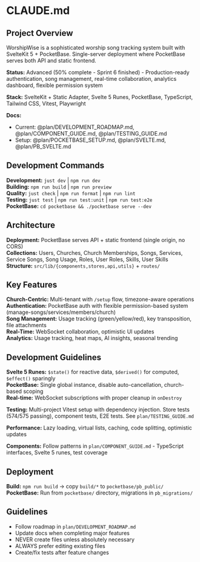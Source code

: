 # CLAUDE.md

## Project Overview

WorshipWise is a sophisticated worship song tracking system built with SvelteKit 5 + PocketBase. Single-server deployment where PocketBase serves both API and static frontend.

**Status:** Advanced (50% complete - Sprint 6 finished) - Production-ready authentication, song management, real-time collaboration, analytics dashboard, flexible permission system

**Stack:** SvelteKit + Static Adapter, Svelte 5 Runes, PocketBase, TypeScript, Tailwind CSS, Vitest, Playwright

**Docs:**

- Current: @plan/DEVELOPMENT_ROADMAP.md, @plan/COMPONENT_GUIDE.md, @plan/TESTING_GUIDE.md
- Setup: @plan/POCKETBASE_SETUP.md, @plan/SVELTE.md, @plan/PB_SVELTE.md

## Development Commands

**Development:** `just dev` | `npm run dev`  
**Building:** `npm run build` | `npm run preview`  
**Quality:** `just check` | `npm run format` | `npm run lint`  
**Testing:** `just test` | `npm run test:unit` | `npm run test:e2e`  
**PocketBase:** `cd pocketbase && ./pocketbase serve --dev`

## Architecture

**Deployment:** PocketBase serves API + static frontend (single origin, no CORS)  
**Collections:** Users, Churches, Church Memberships, Songs, Services, Service Songs, Song Usage, Roles, User Roles, Skills, User Skills  
**Structure:** `src/lib/{components,stores,api,utils}` + `routes/`

## Key Features

**Church-Centric:** Multi-tenant with `/setup` flow, timezone-aware operations  
**Authentication:** PocketBase auth with flexible permission-based system (manage-songs/services/members/church)  
**Song Management:** Usage tracking (green/yellow/red), key transposition, file attachments  
**Real-Time:** WebSocket collaboration, optimistic UI updates  
**Analytics:** Usage tracking, heat maps, AI insights, seasonal trending

## Development Guidelines

**Svelte 5 Runes:** `$state()` for reactive data, `$derived()` for computed, `$effect()` sparingly  
**PocketBase:** Single global instance, disable auto-cancellation, church-based scoping  
**Real-time:** WebSocket subscriptions with proper cleanup in `onDestroy`

**Testing:** Multi-project Vitest setup with dependency injection. Store tests (574/575 passing), component tests, E2E tests. See `plan/TESTING_GUIDE.md`

**Performance:** Lazy loading, virtual lists, caching, code splitting, optimistic updates

**Components:** Follow patterns in `plan/COMPONENT_GUIDE.md` - TypeScript interfaces, Svelte 5 runes, test coverage

## Deployment

**Build:** `npm run build` → copy `build/*` to `pocketbase/pb_public/`  
**PocketBase:** Run from `pocketbase/` directory, migrations in `pb_migrations/`

## Guidelines

- Follow roadmap in `plan/DEVELOPMENT_ROADMAP.md`
- Update docs when completing major features
- NEVER create files unless absolutely necessary
- ALWAYS prefer editing existing files
- Create/fix tests after feature changes
